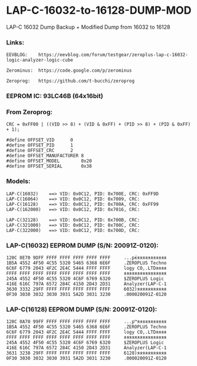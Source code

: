 # LAP-C-16032-to-16128-DUMP-MOD
LAP-C 16032 Dump Backup + Modified Dump from 16032 to 16128

### Links: 

	EEVBLOG: 	https://eevblog.com/forum/testgear/zeroplus-lap-c-16032-logic-analyzer-logic-cube

	Zerominus: 	https://code.google.com/p/zerominus

	Zeroprog:	https://github.com/t-bucchi/zeroprog
	
### EEPROM IC:	93LC46B (64x16bit)

### From  Zeroprog:

	CRC = 0xFF00 | ((VID >> 8) + (VID & 0xFF) + (PID >> 8) + (PID & 0xFF) + 1);
  
	#define OFFSET_VID		0
	#define OFFSET_PID		1
	#define OFFSET_CRC		2
	#define OFFSET_MANUFACTURER	8
	#define OFFSET_MODEL		0x20
	#define OFFSET_SERIAL		0x38
	
### Models:

	LAP-C(16032)	==>	VID: 0x0C12, PID: 0x700E, CRC: 0xFF9D
	LAP-C(16064)	==>	VID: 0x0C12, PID: 0x7009, CRC:
	LAP-C(16128)	==>	VID: 0x0C12, PID: 0x700A, CRC: 0xFF99
	LAP-C(162000)	==>	VID: 0x0C12, PID: 0x7016, CRC:

	LAP-C(32128)	==>	VID: 0x0C12, PID: 0x700B, CRC:
	LAP-C(321000)	==>	VID: 0x0C12, PID: 0x700C, CRC:
	LAP-C(322000)	==>	VID: 0x0C12, PID: 0x700D, CRC:
  
  
### LAP-C(16032) EEPROM DUMP (S/N: 20091Z-0120):
  
	120C 0E70 9DFF FFFF FFFF FFFF FFFF FFFF		...pќяяяяяяяяяяя
	1B5A 4552 4F50 4C55 5320 5465 6368 6E6F		.ZEROPLUS Techno
	6C6F 6779 2043 4F2C 2E4C 5444 FFFF FFFF		logy CO,.LTDяяяя
	FFFF FFFF FFFF FFFF FFFF FFFF FFFF FFFF		яяяяяяяяяяяяяяяя
	245A 4552 4F50 4C55 5320 4C6F 6769 6320		$ZEROPLUS Logic 
	416E 616C 797A 6572 284C 4150 2D43 2D31		Analyzer(LAP-C-1
	3630 3332 29FF FFFF FFFF FFFF FFFF FFFF		6032)яяяяяяяяяяя
	0F30 3030 3032 3030 3931 5A2D 3031 3230		.000020091Z-0120
  
  
### LAP-C(16128) EEPROM DUMP (S/N: 20091Z-0120):

	120C 0A70 99FF FFFF FFFF FFFF FFFF FFFF		...p™яяяяяяяяяяя
	1B5A 4552 4F50 4C55 5320 5465 6368 6E6F		.ZEROPLUS Techno
	6C6F 6779 2043 4F2C 2E4C 5444 FFFF FFFF		logy CO,.LTDяяяя
	FFFF FFFF FFFF FFFF FFFF FFFF FFFF FFFF		яяяяяяяяяяяяяяяя
	245A 4552 4F50 4C55 5320 4C6F 6769 6320		$ZEROPLUS Logic 
	416E 616C 797A 6572 284C 4150 2D43 2D31		Analyzer(LAP-C-1
	3631 3238 29FF FFFF FFFF FFFF FFFF FFFF		6128)яяяяяяяяяяя
	0F30 3030 3032 3030 3931 5A2D 3031 3230		.000020091Z-0120


